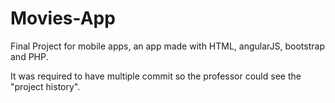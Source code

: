 # Movies-App
Final Project for mobile apps, an app made with HTML, angularJS, bootstrap and PHP.

It was required to have multiple commit so the professor could see the "project history".


